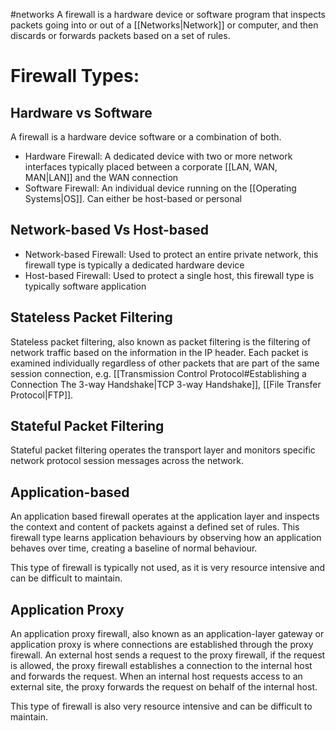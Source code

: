 #networks
A firewall is a hardware device or software program that inspects packets going into or out of a [[Networks|Network]] or computer, and then discards or forwards packets based on a set of rules.
# Firewall Types:
## Hardware vs Software
A firewall is a hardware device software or a combination of both. 
- Hardware Firewall: A dedicated device with two or more network interfaces typically placed between a corporate [[LAN, WAN, MAN|LAN]] and the WAN connection
- Software Firewall: An individual device running on the [[Operating Systems|OS]]. Can either be host-based or personal
## Network-based Vs Host-based
- Network-based Firewall: Used to protect an entire private network, this firewall type is typically a dedicated hardware device
- Host-based Firewall: Used to protect a single host, this firewall type is typically software application
## Stateless Packet Filtering
Stateless packet filtering, also known as packet filtering is the filtering of network traffic based on the information in the IP header. Each packet is examined individually regardless of other packets that are part of the same session connection, e.g. [[Transmission Control Protocol#Establishing a Connection The 3-way Handshake|TCP 3-way Handshake]], [[File Transfer Protocol|FTP]].
## Stateful Packet Filtering
Stateful packet filtering operates the transport layer and monitors specific network protocol session messages across the network.
## Application-based 
An application based firewall operates at the application layer and inspects the context and content of packets against a defined set of rules. This firewall type learns application behaviours by observing how an application behaves over time, creating a baseline of normal behaviour.

This type of firewall is typically not used, as it is very resource intensive and can be difficult to maintain.

## Application Proxy
An application proxy firewall, also known as an application-layer gateway or application proxy is where connections are established through the proxy firewall. An external host sends a request to the proxy firewall, if the request is allowed, the proxy firewall establishes a connection to the internal host and forwards the request. When an internal host requests access to an external site, the proxy forwards the request on behalf of the internal host.

This type of firewall is also very resource intensive and can be difficult to maintain.